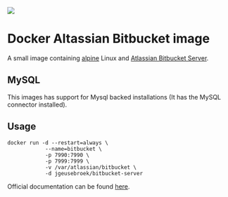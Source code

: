 [![](https://images.microbadger.com/badges/image/jgeusebroek/bitbucket-server.svg)](https://microbadger.com/images/jgeusebroek/bitbucket-server "Get your own image badge on microbadger.com")
# Docker Altassian Bitbucket image

A small image containing [alpine](https://github.com/gliderlabs/docker-alpine) Linux and [Atlassian Bitbucket Server](https://www.atlassian.com/software/bitbucket).

## MySQL

This images has support for Mysql backed installations (It has the MySQL connector installed).

## Usage

    docker run -d --restart=always \
    			--name=bitbucket \
    			-p 7990:7990 \
    			-p 7999:7999 \
    			-v /var/atlassian/bitbucket \
                -d jgeusebroek/bitbucket-server

Official documentation can be found [here](https://bitbucket.org/atlassian/docker-atlassian-bitbucket-server).